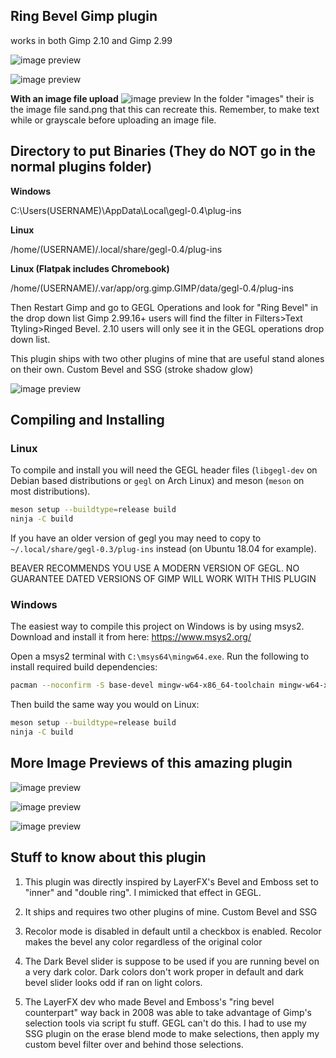 ## Ring Bevel Gimp plugin
works in both Gimp 2.10 and Gimp 2.99

![image preview](images/2.png)

![image preview](images/6.png)

**With an image file upload**
![image preview](images/5.png)
In the folder "images" their is the image file sand.png that this can recreate this.
Remember, to make text while or grayscale before uploading an image file.

## Directory to put Binaries (They do NOT go in the normal plugins folder)

**Windows**

 C:\Users\(USERNAME)\AppData\Local\gegl-0.4\plug-ins
 
 **Linux** 

 /home/(USERNAME)/.local/share/gegl-0.4/plug-ins
 
 **Linux (Flatpak includes Chromebook)**

 /home/(USERNAME)/.var/app/org.gimp.GIMP/data/gegl-0.4/plug-ins

Then Restart Gimp and go to GEGL Operations and look for "Ring Bevel" in the drop down list
Gimp 2.99.16+ users will find the filter in Filters>Text Ttyling>Ringed Bevel. 2.10 
users will only see it in the GEGL operations drop down list.


This plugin ships with two other plugins of mine that are useful stand alones on their own. 
Custom Bevel and SSG (stroke shadow glow)

![image preview](images/dep_preview.png)

## Compiling and Installing

### Linux

To compile and install you will need the GEGL header files (`libgegl-dev` on
Debian based distributions or `gegl` on Arch Linux) and meson (`meson` on
most distributions).

```bash
meson setup --buildtype=release build
ninja -C build

```

If you have an older version of gegl you may need to copy to `~/.local/share/gegl-0.3/plug-ins`
instead (on Ubuntu 18.04 for example).

BEAVER RECOMMENDS YOU USE A MODERN VERSION OF GEGL. NO GUARANTEE DATED VERSIONS OF GIMP WILL WORK WITH THIS PLUGIN 

### Windows

The easiest way to compile this project on Windows is by using msys2.  Download
and install it from here: https://www.msys2.org/

Open a msys2 terminal with `C:\msys64\mingw64.exe`.  Run the following to
install required build dependencies:

```bash
pacman --noconfirm -S base-devel mingw-w64-x86_64-toolchain mingw-w64-x86_64-meson mingw-w64-x86_64-gegl
```

Then build the same way you would on Linux:

```bash
meson setup --buildtype=release build
ninja -C build
```

## More Image Previews of this amazing plugin

![image preview](images/7.png)

![image preview](images/1.png)

![image preview](images/3.png)

## Stuff to know about this plugin 

1. This plugin was directly inspired by LayerFX's Bevel and Emboss set to "inner" and "double ring". I mimicked that effect in GEGL.

2. It ships and requires two other plugins of mine. Custom Bevel and SSG

3. Recolor mode is disabled in default until a checkbox is enabled. Recolor makes the bevel any color regardless of the original color

4. The Dark Bevel slider is suppose to be used if you are running bevel on a very dark color. Dark colors don't work proper in default and dark bevel slider looks odd if ran on light colors.

5. The LayerFX dev who made Bevel and Emboss's "ring bevel counterpart" way back in 2008 was able to take advantage of Gimp's selection tools via script fu stuff. GEGL can't do this. I had to use my SSG plugin on the erase blend mode to make selections, then apply my custom bevel filter over and behind those selections.

